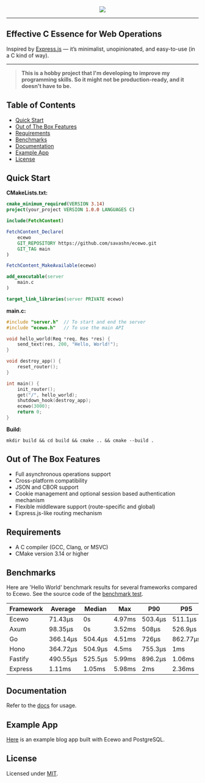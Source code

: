 <div align="center">
    <a href="https://ecewo.vercel.app">
        <img src="https://raw.githubusercontent.com/savashn/ecewo/main/assets/ecewo.svg" />
    </a>
</div>

<hr />

## Effective C Essence for Web Operations

Inspired by [Express.js](https://expressjs.com/) — it’s minimalist, unopinionated, and easy-to-use (in a C kind of way).

<hr />

> **This is a hobby project that I'm developing to improve my programming skills. So it might not be production-ready, and it doesn't have to be.**

## Table of Contents

- [Quick Start](#quick-start)
- [Out of The Box Features](#out-of-the-box-features)
- [Requirements](#requirements)
- [Benchmarks](#benchmarks)
- [Documentation](#documentation)
- [Example App](#example-app)
- [License](#license)

## Quick Start

**CMakeLists.txt:**
```cmake
cmake_minimum_required(VERSION 3.14)
project(your_project VERSION 1.0.0 LANGUAGES C)

include(FetchContent)

FetchContent_Declare(
    ecewo
    GIT_REPOSITORY https://github.com/savashn/ecewo.git
    GIT_TAG main
)

FetchContent_MakeAvailable(ecewo)

add_executable(server
    main.c
)

target_link_libraries(server PRIVATE ecewo)
```

**main.c:**
```c
#include "server.h"  // To start and end the server
#include "ecewo.h"   // To use the main API

void hello_world(Req *req, Res *res) {
    send_text(res, 200, "Hello, World!");
}

void destroy_app() {
    reset_router();
}

int main() {
    init_router();
    get("/", hello_world);
    shutdown_hook(destroy_app);
    ecewo(3000);
    return 0;
}
```

**Build:**

```shell
mkdir build && cd build && cmake .. && cmake --build .
```

## Out of The Box Features

- Full asynchronous operations support
- Cross-platform compatibility
- JSON and CBOR support
- Cookie management and optional session based authentication mechanism
- Flexible middleware support (route-specific and global)
- Express.js-like routing mechanism

## Requirements

- A C compiler (GCC, Clang, or MSVC)
- CMake version 3.14 or higher

## Benchmarks

Here are 'Hello World' benchmark results for several frameworks compared to Ecewo. See the source code of the [benchmark test](https://github.com/savashn/ecewo-benchmarks).

| Framework | Average   | Median   | Max     | P90     | P95      |
|-----------|-----------|----------|---------|---------|----------|
| Ecewo     | 71.43µs   | 0s       | 4.97ms  | 503.4µs | 511.1µs  |
| Axum      | 98.35µs   | 0s       | 3.52ms  | 508µs   | 526.9µs  |
| Go        | 366.14µs  | 504.4µs  | 4.51ms  | 726µs   | 862.77µs |
| Hono      | 364.72µs  | 504.9µs  | 4.5ms   | 755.3µs | 1ms      |
| Fastify   | 490.55µs  | 525.5µs  | 5.99ms  | 896.2µs | 1.06ms   |
| Express   | 1.11ms    | 1.05ms   | 5.98ms  | 2ms     | 2.36ms   |

## Documentation

Refer to the [docs](https://ecewo.vercel.app) for usage.

## Example App

[Here](https://github.com/savashn/ecewo-example) is an example blog app built with Ecewo and PostgreSQL.

## License

Licensed under [MIT](./LICENSE).

